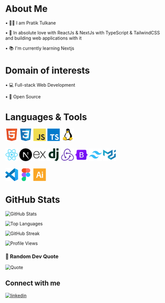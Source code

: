 <!-- Title and About Me Section -->
# About Me

• 👨‍🎓 I am Pratik Tulkane

• 🏃 In absolute love with ReactJs & NextJs with TypeScript & TailwindCSS and building web applications with it

• 📚 I'm currently learning Nextjs

# Domain of interests

• 💻 Full-stack Web Development

• 🔧 Open Source

# Languages & Tools

<div align="left">
  <!-- Development -->
  <img src="https://raw.githubusercontent.com/devicons/devicon/master/icons/html5/html5-original.svg" alt="html5" width="40" height="40"/>
  <img src="https://raw.githubusercontent.com/devicons/devicon/master/icons/css3/css3-original.svg" alt="css3" width="40" height="40"/>
  <img src="https://raw.githubusercontent.com/devicons/devicon/master/icons/javascript/javascript-original.svg" alt="javascript" width="40" height="40"/>
  <img src="https://raw.githubusercontent.com/devicons/devicon/master/icons/typescript/typescript-original.svg" alt="typescript" width="40" height="40"/>
  <img src="https://raw.githubusercontent.com/devicons/devicon/master/icons/linux/linux-original.svg" alt="linux" width="40" height="40"/>
</div>

<div align="left" style="margin-top: 20px;">
  <!-- Frameworks and Tools -->
  <img src="https://raw.githubusercontent.com/devicons/devicon/master/icons/react/react-original.svg" alt="react" width="40" height="40"/>
  <img src="https://raw.githubusercontent.com/devicons/devicon/master/icons/nextjs/nextjs-original.svg" alt="nextjs" width="40" height="40"/>
  <img src="https://raw.githubusercontent.com/devicons/devicon/master/icons/express/express-original.svg" alt="express" width="40" height="40"/>
  <img src="https://raw.githubusercontent.com/devicons/devicon/master/icons/django/django-plain.svg" alt="django" width="40" height="40"/>
  <img src="https://raw.githubusercontent.com/devicons/devicon/master/icons/redux/redux-original.svg" alt="redux" width="40" height="40"/>
  <img src="https://raw.githubusercontent.com/devicons/devicon/master/icons/bootstrap/bootstrap-original.svg" alt="bootstrap" width="40" height="40"/>
  <img src="https://raw.githubusercontent.com/devicons/devicon/master/icons/tailwindcss/tailwindcss-plain.svg" alt="tailwind" width="40" height="40"/>
  <img src="https://raw.githubusercontent.com/devicons/devicon/master/icons/materialui/materialui-original.svg" alt="materialui" width="40" height="40"/>
</div>

<div align="left" style="margin-top: 20px;">
  <!-- IDE and Design Tools -->
  <img src="https://raw.githubusercontent.com/devicons/devicon/master/icons/vscode/vscode-original.svg" alt="vscode" width="40" height="40"/>
  <img src="https://raw.githubusercontent.com/devicons/devicon/master/icons/figma/figma-original.svg" alt="figma" width="40" height="40"/>
  <img src="https://raw.githubusercontent.com/devicons/devicon/master/icons/illustrator/illustrator-plain.svg" alt="illustrator" width="40" height="40"/>
</div>

# GitHub Stats

![GitHub Stats](https://github-readme-stats.vercel.app/api?username=Pratik-Tulkane14&show_icons=true&theme=radical&count_private=true)

![Top Languages](https://github-readme-stats.vercel.app/api/top-langs/?username=Pratik-Tulkane14&layout=compact&theme=radical)

![GitHub Streak](https://github-readme-streak-stats.herokuapp.com/?user=Pratik-Tulkane14&theme=radical)

<!-- Add this if you want to show profile views -->
<img src="https://komarev.com/ghpvc/?username=Pratik-Tulkane14&style=flat-square&color=blue" alt="Profile Views"/>

### 📝 Random Dev Quote

![Quote](https://quotes-github-readme.vercel.app/api?type=horizontal&theme=radical)

<!-- Optional: Add social media links -->
## Connect with me
<p align="left">
  <a href="https://linkedin.com/in/pratik-tulkane" target="_blank">
    <img src="https://raw.githubusercontent.com/rahuldkjain/github-profile-readme-generator/master/src/images/icons/Social/linked-in-alt.svg" alt="linkedin" height="30" width="40" />
  </a>
<!--   <a href="https://twitter.com/YOUR_TWITTER" target="_blank">
    <img src="https://raw.githubusercontent.com/rahuldkjain/github-profile-readme-generator/master/src/images/icons/Social/twitter.svg" alt="twitter" height="30" width="40" />
  </a> -->
</p>

<!-- Activity Graph -->
<!--![GitHub Snake Animation](https://raw.githubusercontent.com/Pratik-Tulkane14/Pratik-Tulkane14/output/snake.svg)-->

